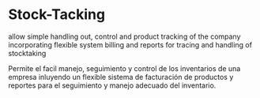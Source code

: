 
# Stock-Tacking

allow simple handling out, control and product tracking of the company incorporating flexible system billing and reports for tracing and handling of stocktaking



Permite el facil manejo, seguimiento y control de los inventarios de una empresa inluyendo un flexible sistema de facturación de productos 
y reportes para el seguimiento y manejo adecuado del inventario.
